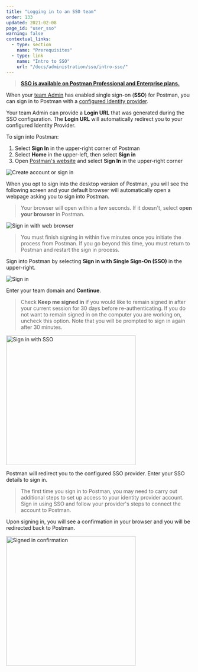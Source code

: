 ```yaml
---
title: "Logging in to an SSO team"
order: 133
updated: 2021-02-08
page_id: "user_sso"
warning: false
contextual_links:
  - type: section
    name: "Prerequisites"
  - type: link
    name: "Intro to SSO"
    url: "/docs/administration/sso/intro-sso/"
---
```


> __[SSO is available on Postman Professional and Enterprise plans.](https://www.postman.com/pricing)__

When your [team Admin](/docs/collaborating-in-postman/roles-and-permissions/#team-roles) has enabled single sign-on (**SSO**) for Postman, you can sign in to Postman with a [configured Identity provider](/docs/administration/sso/intro-sso/).

Your team Admin can provide a **Login URL** that was generated during the SSO configuration. The **Login URL** will automatically redirect you to your configured Identity Provider.

To sign into Postman:

1. Select **Sign In** in the upper-right corner of Postman
1. Select **Home** in the upper-left, then select **Sign in**
1. Open [Postman's website](https://www.postman.com/) and select **Sign In** in the upper-right corner

<img src="https://assets.postman.com/postman-docs/create-account-or-sign-in.jpg" alt="Create account or sign in"/>

When you opt to sign into the desktop version of Postman, you will see the following screen and your default browser will automatically open a webpage asking you to sign into Postman.

> Your browser will open within a few seconds. If it doesn't, select **open your browser** in Postman.

<img src="https://assets.postman.com/postman-docs/sign-in-with-web-browser.jpg" alt="Sign in with web browser"/>

> You must finish signing in within five minutes once you initiate the process from Postman. If you go beyond this time, you must return to Postman and restart the sign in process.

Sign into Postman by selecting **Sign in with Single Sign-On (SSO)** in the upper-right.

<img src="https://assets.postman.com/postman-docs/sign-in-full-page-20.jpg" alt="Sign in"/>

Enter your team domain and **Continue**.

> Check **Keep me signed in** if you would like to remain signed in after your current session for 30 days before re-authenticating. If you do not want to remain signed in on the computer you are working on, uncheck this option. Note that you will be prompted to sign in again after 30 minutes.

<img src="https://assets.postman.com/postman-docs/sso-login-continue.jpg" alt="Sign in with SSO" width="350px"/>

Postman will redirect you to the configured SSO provider. Enter your SSO details to sign in.

> The first time you sign in to Postman, you may need to carry out additional steps to set up access to your identity provider account. Sign in using SSO and follow your provider's steps to connect the account to Postman.

Upon signing in, you will see a confirmation in your browser and you will be redirected back to Postman.

<img src="https://assets.postman.com/postman-docs/youre-signed-in-confirmation.jpg" width="350px" alt="Signed in confirmation"/>

